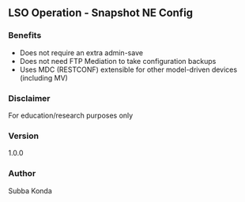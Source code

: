 ## LSO Operation - Snapshot NE Config

### Benefits
- Does not require an extra admin-save
- Does not need FTP Mediation to take configuration backups
- Uses MDC (RESTCONF) extensible for other model-driven devices (including MV)

### Disclaimer
For education/research purposes only

### Version
1.0.0

### Author
Subba Konda